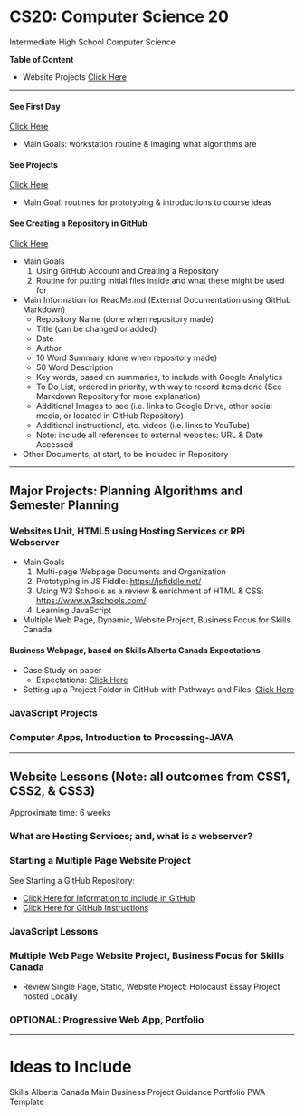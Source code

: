 # CS20: Computer Science 20
Intermediate High School Computer Science

**Table of Content**
- Website Projects <a href="https://github.com/MercersKitchen/CS20#websites-unit-html5-using-hosting-services-or-rpi-webserver" >Click Here</a>

---

#### See First Day
<a href="https://github.com/MercersKitchen/Computer-Science-Planning/tree/master/First%20Day">Click Here</a>
- Main Goals: workstation routine & imaging what algorithms are

#### See Projects
<a href="https://github.com/MercersKitchen/Computer-Science-Planning/tree/master/Projects">Click Here</a>
- Main Goal: routines for prototyping & introductions to course ideas

#### See Creating a Repository in GitHub
<a href="https://github.com/MercersKitchen/Computer-Science-Planning/blob/master/Projects/Creating%20a%20GitHub%20Repository.txt">Click Here</a>
- Main Goals
   1. Using GitHub Account and Creating a Repository
   2. Routine for putting initial files inside and what these might be used for
- Main Information for ReadMe.md (External Documentation using GitHub Markdown)
   - Repository Name (done when repository made)
   - Title (can be changed or added)
   - Date
   - Author
   - 10 Word Summary (done when repository made)
   - 50 Word Description
   - Key words, based on summaries, to include with Google Analytics
   - To Do List, ordered in priority, with way to record items done (See Markdown Repository for more explanation)
   - Additional Images to see (i.e. links to Google Drive, other social media, or located in GitHub Repository)
   - Additional instructional, etc. videos (i.e. links to YouTube)
   - Note: include all references to external websites: URL & Date Accessed
- Other Documents, at start, to be included in Repository

---

## Major Projects: Planning Algorithms and Semester Planning

### Websites Unit, HTML5 using Hosting Services or RPi Webserver
- Main Goals
   1. Multi-page Webpage Documents and Organization
   2. Prototyping in JS Fiddle: https://jsfiddle.net/
   3. Using W3 Schools as a review & enrichment of HTML & CSS: https://www.w3schools.com/
   3. Learning JavaScript
- Multiple Web Page, Dynamic, Website Project, Business Focus for Skills Canada

#### Business Webpage, based on Skills Alberta Canada Expectations
- Case Study on paper
  - Expectations: <a href="">Click Here</a>
- Setting up a Project Folder in GitHub with Pathways and Files: <a href="https://github.com/QEHS-Websites/Intermediate-Business-Website-Project/tree/master/Project%20Folder%20Structure">Click Here</a>

### JavaScript Projects

### Computer Apps, Introduction to Processing-JAVA

---

## Website Lessons (Note: all outcomes from CSS1, CSS2, & CSS3)
   Approximate time: 6 weeks

### What are Hosting Services; and, what is a webserver?

### Starting a Multiple Page Website Project

See Starting a GitHub Repository:
- <a href="https://github.com/MercersKitchen/CS20#see-creating-a-repository-in-github">Click Here for Information to include in GitHub</a>
- <a href="https://github.com/MercersKitchen/Computer-Science-Planning/blob/master/Projects/Creating%20a%20GitHub%20Repository.txt">Click Here for GitHub Instructions</a>

### JavaScript Lessons

### Multiple Web Page Website Project, Business Focus for Skills Canada
- Review Single Page, Static, Website Project: Holocaust Essay Project hosted Locally


### OPTIONAL: Progressive Web App, Portfolio

---

# Ideas to Include

Skills Alberta Canada Main Business Project Guidance
Portfolio PWA Template

